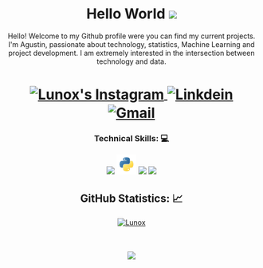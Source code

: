 <!-- Title -->
<h1 align="center">Hello World 
  <img src="https://raw.githubusercontent.com/iampavangandhi/iampavangandhi/master/gifs/Hi.gif" 
       width="30px">
  </h2></h1>


<!-- Quote -->
<p align="center">Hello! Welcome to my Github profile were you can find my current projects. I'm Agustin, passionate about technology, statistics, Machine Learning and project development. I am extremely interested in the intersection between technology and data. </p>
  
  <!-- Social Network -->
<h1 align="center">
<a href="https://www.instagram.com/agus_millag/?hl=es-la">
  <img align="center" 
       alt="Lunox's Instagram" 
       width="22px" 
       src="https://user-images.githubusercontent.com/55005374/103146167-0b04ac00-470b-11eb-84fc-db4b7299e4ef.png" />
  </a>
  
<a href="www.linkedin.com/in/agustinmilla">
  <img align="center" 
       alt="Linkdein" 
       width="22px" 
       src="https://user-images.githubusercontent.com/55005374/103146171-312a4c00-470b-11eb-8839-992580bb8206.png" />
  </a>

  
<a href="agustinmillaglez@gmail.com">
  <img align="center" 
       alt="Gmail" 
       width="22px" 
       src="https://user-images.githubusercontent.com/55005374/103146250-0d1b3a80-470c-11eb-8ead-a92232d45d6e.png" />
  </a>
</h1>

<!-- Background -->
<!-- Technical Skills -->
<p><H3 align="center"><strong> Technical Skills: 💻 </strong></p>
  
  <code><img height="40" src="https://user-images.githubusercontent.com/69127998/185649708-b6f2ee17-78b6-4552-b026-ade871bd83db.jpg"></code>
  <code><img height="40" src="https://raw.githubusercontent.com/github/explore/80688e429a7d4ef2fca1e82350fe8e3517d3494d/topics/python/python.png"></code>
  <code><img height="40" src="https://user-images.githubusercontent.com/69127998/185648643-f62614ff-3d1f-45ae-9582-6891bbaac3b3.png"></code>
  <code><img height="40" src="https://user-images.githubusercontent.com/69127998/185648721-2cfce620-9616-4c07-82a7-76668f197fed.png"></code>
  
  </p>
  
<!-- GitHub Stats -->
<H2 align="center"><strong>GitHub Statistics: 📈
  </strong>
</H2>
    <p align="center">
      <div align="center">
    </p>

<a href="https://github.com/AgusMG?tab=repositories">
  <img align="center" 
       src="https://github-readme-stats.vercel.app/api/top-langs/?username=AgusMG&layout=compact&show_icons=true&title_color=81a1c0&icon_color=79ff97&text_color=d5dbe6&bg_color=2e3440" 
       alt='Lunox's favorite languages" />
</a>
                                       
<br> </br>
<a href="https://github.com/AgusMG">
  <img align="center"
       src="https://github-readme-stats.vercel.app/api?username=AgusMG&show_icons=true&hide=contribs,prs&cache_seconds=86400&theme=nord" />
</a>
